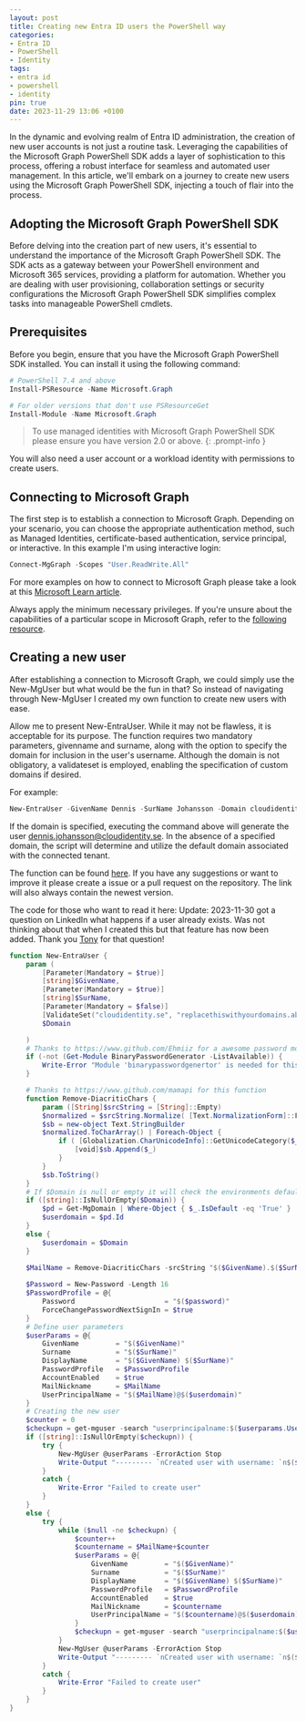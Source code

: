 ```yaml
---
layout: post
title: Creating new Entra ID users the PowerShell way
categories:
- Entra ID
- PowerShell
- Identity
tags:
- entra id
- powershell
- identity
pin: true
date: 2023-11-29 13:06 +0100
---
```

In the dynamic and evolving realm of Entra ID administration, the creation of new user accounts is not just a routine task. Leveraging the capabilities of the Microsoft Graph PowerShell SDK adds a layer of sophistication to this process, offering a robust interface for seamless and automated user management. In this article, we'll embark on a journey to create new users using the Microsoft Graph PowerShell SDK, injecting a touch of flair into the process.

## Adopting the Microsoft Graph PowerShell SDK
Before delving into the creation part of new users, it's essential to understand the importance of the Microsoft Graph PowerShell SDK. The SDK acts as a gateway between your PowerShell environment and Microsoft 365 services, providing a platform for automation. Whether you are dealing with user provisioning, collaboration settings or security configurations the Microsoft Graph PowerShell SDK simplifies complex tasks into manageable PowerShell cmdlets.

## Prerequisites
Before you begin, ensure that you have the Microsoft Graph PowerShell SDK installed. You can install it using the following command:

```powershell
# PowerShell 7.4 and above
Install-PSResource -Name Microsoft.Graph

# For older versions that don't use PSResourceGet
Install-Module -Name Microsoft.Graph
```
> To use managed identities with Microsoft Graph PowerShell SDK please ensure you have version 2.0 or above.
{: .prompt-info }

You will also need a user account or a workload identity with permissions to create users.

## Connecting to Microsoft Graph
The first step is to establish a connection to Microsoft Graph. Depending on your scenario, you can choose the appropriate authentication method, such as Managed Identities, certificate-based authentication, service principal, or interactive. In this example I'm using interactive login:

```powershell
Connect-MgGraph -Scopes "User.ReadWrite.All"
```

For more examples on how to connect to Microsoft Graph please take a look at this [Microsoft Learn article](https://learn.microsoft.com/en-us/powershell/microsoftgraph/authentication-commands?view=graph-powershell-1.0).

Always apply the minimum necessary privileges. If you're unsure about the capabilities of a particular scope in Microsoft Graph, refer to the [following resource](https://graphpermissions.merill.net/).

## Creating a new user
After establishing a connection to Microsoft Graph, we could simply use the New-MgUser but what would be the fun in that? 
So instead of navigating through New-MgUser I created my own function to create new users with ease. 

Allow me to present New-EntraUser. While it may not be flawless, it is acceptable for its purpose. The function requires two mandatory parameters, givenname and surname, along with the option to specify the domain for inclusion in the user's username. Although the domain is not obligatory, a validateset is employed, enabling the specification of custom domains if desired.

For example:
```powershell
New-EntraUser -GivenName Dennis -SurName Johansson -Domain cloudidentity.se
```
If the domain is specified, executing the command above will generate the user dennis.johansson@cloudidentity.se. In the absence of a specified domain, the script will determine and utilize the default domain associated with the connected tenant.

The function can be found [here](https://github.com/jdenka/New-EntraUser). If you have any suggestions or want to improve it please create a issue or a pull request on the repository. The link will also always contain the newest version. 

The code for those who want to read it here: 
Update: 2023-11-30 got a question on LinkedIn what happens if a user already exists. Was not thinking about that when I created this but that feature has now been added. Thank you [Tony](https://github.com/tonylanglet) for that question!

```powershell
function New-EntraUser {
    param (
        [Parameter(Mandatory = $true)]
        [string]$GivenName,
        [Parameter(Mandatory = $true)]
        [string]$SurName,
        [Parameter(Mandatory = $false)]
        [ValidateSet("cloudidentity.se", "replacethiswithyourdomains.abc", "yourcompanydomain.xyz", "thiswasjustfortesting.net")]
        $Domain

    )
    # Thanks to https://www.github.com/Ehmiiz for a awesome password module
    if (-not (Get-Module BinaryPasswordGenerator -ListAvailable)) {
        Write-Error "Module 'binarypasswordgenertor' is needed for this function to work" -ErrorAction Stop
    }

    # Thanks to https://www.github.com/mamapi for this function
    function Remove-DiacriticChars {
        param ([String]$srcString = [String]::Empty)
        $normalized = $srcString.Normalize( [Text.NormalizationForm]::FormD )
        $sb = new-object Text.StringBuilder
        $normalized.ToCharArray() | Foreach-Object { 
            if ( [Globalization.CharUnicodeInfo]::GetUnicodeCategory($_) -ne [Globalization.UnicodeCategory]::NonSpacingMark) {
                [void]$sb.Append($_)
            }
        }
        $sb.ToString()
    }
    # If $Domain is null or empty it will check the environments default domain and use it.
    if ([string]::IsNullOrEmpty($Domain)) {
        $pd = Get-MgDomain | Where-Object { $_.IsDefault -eq 'True' }
        $userdomain = $pd.Id
    }
    else {
        $userdomain = $Domain
    }
    
    $MailName = Remove-DiacriticChars -srcString "$($GivenName).$($SurName)"

    $Password = New-Password -Length 16
    $PasswordProfile = @{
        Password                      = "$($password)"
        ForceChangePasswordNextSignIn = $true
    }
    # Define user parameters
    $userParams = @{
        GivenName         = "$($GivenName)"
        Surname           = "$($SurName)"
        DisplayName       = "$($GivenName) $($SurName)"
        PasswordProfile   = $PasswordProfile
        AccountEnabled    = $true
        MailNickname      = $MailName
        UserPrincipalName = "$($MailName)@$($userdomain)"
    }
    # Creating the new user
    $counter = 0
    $checkupn = get-mguser -search "userprincipalname:$($userparams.UserPrincipalName)" -ConsistencyLevel eventual
    if ([string]::IsNullOrEmpty($checkupn)) {
        try {
            New-MgUser @userParams -ErrorAction Stop
            Write-Output "--------- `nCreated user with username: `n$($userParams.UserPrincipalName) `nWith password: `n$Password `n---------"
        }
        catch {
            Write-Error "Failed to create user" 
        }
    }
    else {
        try {
            while ($null -ne $checkupn) {
                $counter++
                $countername = $MailName+$counter
                $userParams = @{
                    GivenName         = "$($GivenName)"
                    Surname           = "$($SurName)"
                    DisplayName       = "$($GivenName) $($SurName)"
                    PasswordProfile   = $PasswordProfile
                    AccountEnabled    = $true
                    MailNickname      = $countername
                    UserPrincipalName = "$($countername)@$($userdomain)"
                }
                $checkupn = get-mguser -search "userprincipalname:$($userparams.UserPrincipalName)" -ConsistencyLevel eventual
            }
            New-MgUser @userParams -ErrorAction Stop
            Write-Output "--------- `nCreated user with username: `n$($userParams.UserPrincipalName) `nWith password: `n$Password `n---------"
        }
        catch {
            Write-Error "Failed to create user"
        }
    }
}
```